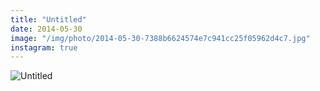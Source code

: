 ```yaml
---
title: "Untitled"
date: 2014-05-30
image: "/img/photo/2014-05-30-7388b6624574e7c941cc25f05962d4c7.jpg"
instagram: true
---
```


![Untitled](/img/photo/2014-05-30-7388b6624574e7c941cc25f05962d4c7.jpg)
